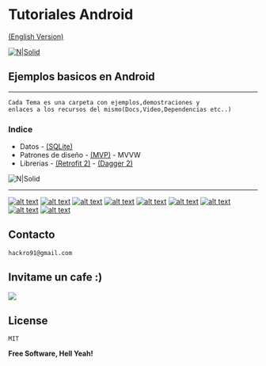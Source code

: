 
# Tutoriales Android

[(English Version)]()

[![N|Solid](https://cfcdnpull-creativefreedoml.netdna-ssl.com/wp-content/uploads/2013/03/00-android-4-0_icons.png)](https://github.com/TutorialesHackro/AndroidTutorials)


Ejemplos basicos  en Android
----

----

    Cada Tema es una carpeta con ejemplos,demostraciones y
    enlaces a los recursos del mismo(Docs,Video,Dependencias etc..)

### Indice
  -  Datos
    -  [(SQLite)](https://github.com/TutorialesHackro/AndroidTutorials/tree/master/%23AndroidTutorials_SQLITE/SQLITE1)
  -   Patrones de diseño
    -  [(MVP)](https://github.com/TutorialesHackro/AndroidTutorials/tree/master/%23AndroidTutorials_MVP)
    -  MVVW
  -   Librerias
    -   [(Retrofit 2)](https://github.com/TutorialesHackro/AndroidTutorials/tree/master/%23AndroidTutorials_Retrofit)
    - [(Dagger 2)](https://github.com/TutorialesHackro/AndroidTutorials/tree/master/%23AndroidTutorials_Dagger2)


![N|Solid](http://cebronx.org/wp-content/uploads/2015/10/en-construccion_banner-608x227.jpg)


----


[![alt text][1.1]][1]  [![alt text][2.1]][2] [![alt text][3.1]][3] [![alt text][4.1]][4] [![alt text][5.1]][5]  [![alt text][6.1]][6] [![alt text][7.1]][7]  [![alt text][8.1]][8]  [![alt text][9.1]][9]



[1.1]: http://i.imgur.com/WSJnJGh.png (@DavidHackro)
[2.1]: http://i.imgur.com/LTj71u4.png (Tutoriales Hackro)
[3.1]: http://i.imgur.com/AkKkG9J.png (Tutoriales Hackro)
[4.1]: http://i.imgur.com/62TiA7Z.png ()
[5.1]: http://i.imgur.com/XVhwTFx.png (hackro)
[6.1]: http://i.imgur.com/8bC1N1O.png ()
[7.1]: http://i.imgur.com/bkADK8K.png ()
[8.1]: http://i.imgur.com/c4q4tlZ.png ()
[9.1]: http://i.imgur.com/R6x7ACz.png (Hackro)

[1]: https://twitter.com/DavidHackro
[2]: https://www.facebook.com/TutorialesHackro/
[3]: https://www.youtube.com/channel/UClxVhu_GAuKJO7RSM-JAdtw
[4]: https://www.linkedin.com/in/davidhackro/
[5]: https://www.reddit.com/user/hackro/
[6]: https://www.paypal.com/cgi-bin/webscr?cmd=_s-xclick&hosted_button_id=8Z684VNGVFSJA
[7]: http://stackoverflow.com/users/3741698/david-hackro
[8]: https://www.liveedu.tv/hackro/
[9]: https://www.hackerrank.com/hackro91




## Contacto ##
    hackro91@gmail.com

## Invitame un cafe :)
[![](https://www.paypalobjects.com/en_US/i/btn/btn_donateCC_LG.gif)](https://www.paypal.com/cgi-bin/webscr?cmd=_s-xclick&hosted_button_id=8Z684VNGVFSJA)

License
----
    MIT

**Free Software, Hell Yeah!**
